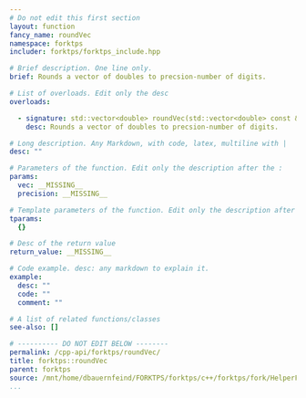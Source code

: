 ```yaml
---
# Do not edit this first section
layout: function
fancy_name: roundVec
namespace: forktps
includer: forktps/forktps_include.hpp

# Brief description. One line only.
brief: Rounds a vector of doubles to precsion-number of digits.

# List of overloads. Edit only the desc
overloads:

  - signature: std::vector<double> roundVec(std::vector<double> const &vec, int precision = 0)
    desc: Rounds a vector of doubles to precsion-number of digits.

# Long description. Any Markdown, with code, latex, multiline with |
desc: ""

# Parameters of the function. Edit only the description after the :
params:
  vec: __MISSING__
  precision: __MISSING__

# Template parameters of the function. Edit only the description after the :
tparams:
  {}

# Desc of the return value
return_value: __MISSING__

# Code example. desc: any markdown to explain it.
example:
  desc: ""
  code: ""
  comment: ""

# A list of related functions/classes
see-also: []

# ---------- DO NOT EDIT BELOW --------
permalink: /cpp-api/forktps/roundVec/
title: forktps::roundVec
parent: forktps
source: /mnt/home/dbauernfeind/FORKTPS/forktps/c++/forktps/fork/HelperFunctions.hpp
...
```


